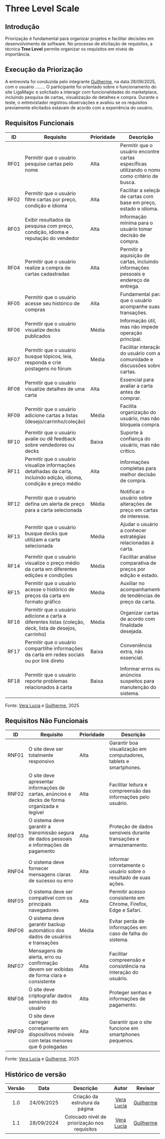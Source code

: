 #  Three Level Scale

## Introdução  
Priorização é fundamental para organizar projetos e facilitar decisões em desenvolvimento de software. No processo de elicitação de requisitos, a técnica **Tree Level** permite organizar os requisitos em níveis de importância. 

## Execução da Priorização  
A entrevista foi conduzida pelo integrante [Guilherme]( https://github.com/GuilhermeOliveira1327), na data 28/09/2025, com o usuário ........ O participante foi orientado sobre o funcionamento do site LigaMagic e solicitado a interagir com funcionalidades do marketplace, incluindo pesquisa de cartas, visualização de detalhes e compra. Durante o teste, o entrevistador registrou observações e avaliou se os requisitos previamente elicitados estavam de acordo com a experiência do usuário.  



## Requisitos Funcionais  

| ID   | Requisito                                                                                                          | Prioridade  | Descrição                                                                                    |
|------|--------------------------------------------------------------------------------------------------------------------|-------------|----------------------------------------------------------------------------------------------|
| RF01 | Permitir que o usuário pesquise cartas pelo nome                                                                   | Alta        | Permitir que o usuário encontre cartas específicas utilizando o nome como critério de busca. |
| RF02 | Permitir que o usuário filtre cartas por preço, condição e idioma                                                  | Alta        | Facilitar a seleção de cartas com base em preço, estado e idioma.                            |
| RF03 | Exibir resultados da pesquisa com preço, condição, idioma e reputação do vendedor                                  | Alta        | Informação mínima para o usuário tomar decisão de compra.                                    |
| RF04 | Permitir que o usuário realize a compra de cartas cadastradas                                                      | Alta        | Permitir a aquisição de cartas, incluindo informações pessoais e endereço de entrega.        |
| RF05 | Permitir que o usuário acesse seu histórico de compras                                                             | Alta        | Fundamental para que o usuário acompanhe suas transações.                                    |
| RF06 | Permitir que o usuário visualize decks publicados                                                                  | Média       | Informação útil, mas não impede operação principal.                                          |
| RF07 | Permitir que o usuário busque tópicos, leia, responda e crie postagens no fórum                                    | Média       | Facilitar interação do usuário com a comunidade e discussões sobre cartas.                   |
| RF08 | Permitir que o usuário visualize detalhes de uma carta                                                             | Alta        | Essencial para avaliar a carta antes de comprar.                                             |
| RF09 | Permitir que o usuário adicione cartas a listas (desejo/carrinho/coleção)                                          | Média       | Facilita organização do usuário, mas não bloqueia compra.                                    |
| RF10 | Permitir que o usuário avalie ou dê feedback sobre vendedores ou decks                                             | Baixa       | Suporte à confiança do usuário, mas não crítico.                                             |
| RF11 | Permitir que o usuário visualize informações detalhadas da carta, incluindo edição, idioma, condição e preço médio | Alta        | Informações completas para melhor decisão de compra.                                         |
| RF12 | Permitir que o usuário defina um alerta de preço para a carta selecionada                                          | Média       | Notificar o usuário sobre alterações de preço em cartas de interesse.                        |
| RF13 | Permitir que o usuário busque decks que utilizam a carta selecionada                                               | Média       | Ajudar o usuário a conhecer estratégias relacionadas à carta.                                |
| RF14 | Permitir que o usuário visualize o preço médio da carta em diferentes edições e condições                          | Média       | Facilitar análise comparativa de preços por edição e estado.                                 |
| RF15 | Permitir que o usuário acesse o histórico de preços da carta em formato gráfico                                    | Média       | Auxiliar no acompanhamento de tendências de preço da carta.                                  |
| RF16 | Permitir que o usuário adicione a carta a diferentes listas (coleção, deck, lista de desejos, carrinho)            | Média       | Organizar cartas de acordo com finalidade desejada.                                          |
| RF17 | Permitir que o usuário compartilhe informações da carta em redes sociais ou por link direto                        | Baixa       | Conveniência extra, não essencial.                                                           |
| RF18 | Permitir que o usuário reporte problemas relacionados à carta                                                      | Baixa       | Informar erros ou anúncios suspeitos para manutenção do sistema.                             |

Fonte: [Vera Lucia](https://github.com/verabelucia) e [Guilherme]( https://github.com/GuilhermeOliveira1327), 2025



## Requisitos Não Funcionais  

| ID    | Requisito                                                                                    | Prioridade   | Descrição                                                         |
|-------|----------------------------------------------------------------------------------------------|--------------|-------------------------------------------------------------------|
| RNF01 | O site deve ser totalmente responsivo                                                        | Alta         | Garantir boa visualização em computadores, tablets e smartphones. |
| RNF02 | O site deve apresentar informações de cartas, anúncios e decks de forma organizada e legível | Alta         | Facilitar leitura e compreensão das informações pelo usuário.     |
| RNF03 | O sistema deve garantir a transmissão segura de dados pessoais e informações de pagamento    | Alta         | Proteção de dados sensíveis durante transações e armazenamento.   |
| RNF04 | O sistema deve fornecer mensagens claras de sucesso ou erro                                  | Alta         | Informar corretamente o usuário sobre o resultado de suas ações.  |
| RNF05 | O sistema deve ser compatível com os principais navegadores                                  | Alta         | Permitir acesso consistente em Chrome, Firefox, Edge e Safari.    |
| RNF06 | O sistema deve garantir backup automático dos dados de usuários e transações                 | Média        | Evitar perda de informações em caso de falha do sistema.          |
| RNF07 | Mensagens de alerta, erro ou confirmação devem ser exibidas de forma clara e consistente     | Alta         | Facilitar compreensão e consistência na interação do usuário.     |
| RNF08 | O site deve criptografar dados sensíveis do usuário                                          | Alta         | Proteger senhas e informações de pagamento.                       |
| RNF09 | O site deve carregar corretamente em dispositivos móveis com telas menores que 6 polegadas   | Alta         | Garantir que o site funcione em smartphones pequenos.             |

Fonte: [Vera Lucia](https://github.com/verabelucia) e [Guilherme]( https://github.com/GuilhermeOliveira1327), 2025



## Histórico de versão


| Versão |    Data    |                  Descrição                   |                     Autor                     |                        Revisor                         |
|:------:|:----------:|:--------------------------------------------:|:---------------------------------------------:|:------------------------------------------------------:|
|  1.0   | 24/09/2025 |        Criação da estrutura da página        | [Vera Lucia](https://github.com/verabelucia)  | [Guilherme]( https://github.com/GuilhermeOliveira1327) |
|  1.1   | 28/09/2024 | Colocado nivél de priorização nos requisitos | [Vera Lucia](https://github.com/verabelucia)  | [Guilherme]( https://github.com/GuilhermeOliveira1327) |